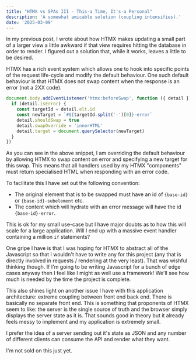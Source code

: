 ```yaml
---
title: "HTMX vs SPAs III - This-a Time, It's-a Personal"
description: 'A somewhat amicable solution (coupling intensifies).'
date: '2025-03-09'
---
```


In my previous post, I wrote about how HTMX makes updating a small part of a larger view a little awkward if that view requires hitting the database in order to render. I figured out a solution that, while it works, leaves a little to be desired.

HTMX has a rich event system which allows one to hook into specific points of the request life-cycle and modify the default behaviour. One such default behaviour is that HTMX does not swap content when the response is an error (not a 2XX code).

```javascript
document.body.addEventListener('htmx:beforeSwap', function ({ detail }) {
  if (detail.isError) {
    const targetId = detail.elt.id
    const newTarget = `#${targetId.split('-')[0]}-error`
    detail.shouldSwap = true
    detail.swapOverride = 'innerHTML'
    detail.target = document.querySelector(newTarget)
  }
})
```

As you can see in the above snippet, I am overriding the default behaviour by allowing HTMX to swap content on error and specifying a new target for this swap. This means that all handlers used by my HTMX "components" must return specialised HTML when responding with an error code.

To facilitate this I have set out the following convention:

- The original element that is to be swapped must have an id of `{base-id}` or `{base-id}-subelement` etc.
- The content which will hydrate with an error message will have the id `{base-id}-error`.

This is ok for my small use-case but I have major doubts as to how this will scale for a large application. Will I end up with a massive event handler containing a million `if` statements?

One gripe I have is that I was hoping for HTMX to abstract all of the Javascript so that I wouldn't have to write any for this project (any that is directly involved in requests / rendering at the very least). That was wishful thinking though. If I'm going to be writing Javascript for a bunch of edge cases anyway then I feel like I might as well use a framework! We'll see how much is needed by the time the project is complete.

This also shines light on another issue I have with this application architecture: extreme coupling between front end back end. There is basically no separate front end. This is something that proponents of HTMX seem to like: the server is the single source of truth and the browser simply displays the server state as it is. That sounds good in theory but it already feels messy to implement and my application is extremely small.

I prefer the idea of a server sending out it's state as JSON and any number of different clients can consume the API and render what they want.

I'm not sold on this just yet.
